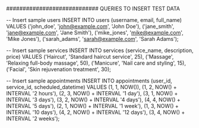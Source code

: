 ############################
QUERIES TO INSERT TEST DATA


-- Insert sample users
INSERT INTO users (username, email, full_name)
VALUES
    ('john_doe', 'john@example.com', 'John Doe'),
    ('jane_smith', 'jane@example.com', 'Jane Smith'),
    ('mike_jones', 'mike@example.com', 'Mike Jones'),
    ('sarah_adams', 'sarah@example.com', 'Sarah Adams');

-- Insert sample services
INSERT INTO services (service_name, description, price)
VALUES
    ('Haircut', 'Standard haircut service', 25),
    ('Massage', 'Relaxing full-body massage', 50),
    ('Manicure', 'Nail care and styling', 15),
    ('Facial', 'Skin rejuvenation treatment', 30);

-- Insert sample appointments
INSERT INTO appointments (user_id, service_id, scheduled_datetime)
VALUES
    (1, 1, NOW()),
    (1, 2, NOW() + INTERVAL '2 hours'),
    (2, 3, NOW() + INTERVAL '1 day'),
    (3, 1, NOW() + INTERVAL '3 days'),
    (3, 2, NOW() + INTERVAL '4 days'),
    (4, 4, NOW() + INTERVAL '5 days'),
    (2, 1, NOW() + INTERVAL '1 week'),
    (1, 3, NOW() + INTERVAL '10 days'),
    (4, 2, NOW() + INTERVAL '12 days'),
    (3, 4, NOW() + INTERVAL '2 weeks');
